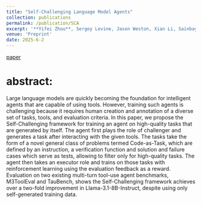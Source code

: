 ```yaml
---
title: "Self-Challenging Language Model Agents"
collection: publications
permalink: /publication/SCA
excerpt: '**Yifei Zhou**, Sergey Levine, Jason Weston, Xian Li, Sainbayar Sukhbaatar'
venue: 'Preprint'
date: 2025-6-2
---
```

[paper](https://arxiv.org/abs/2506.01716)


# abstract:
Large language models are quickly becoming the foundation for intelligent agents that are capable of using tools. However, training such agents is challenging because it requires human creation and annotation of a diverse set of tasks, tools, and evaluation criteria. In this paper, we propose the Self-Challenging framework for training an agent on high-quality tasks that are generated by itself. The agent first plays the role of challenger and generates a task after interacting with the given tools. The tasks take the form of a novel general class of problems termed Code-as-Task, which are defined by an instruction, a verification function and solution and failure cases which serve as tests, allowing to filter only for high-quality tasks. The agent then takes an executor role and trains on those tasks with reinforcement learning using the evaluation feedback as a reward. Evaluation on two existing multi-turn tool-use agent benchmarks, M3ToolEval and TauBench, shows the Self-Challenging framework achieves over a two-fold improvement in Llama-3.1-8B-Instruct, despite using only self-generated training data.
